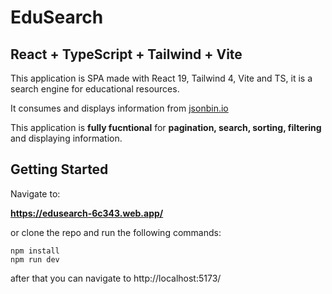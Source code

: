 # EduSearch

## React + TypeScript + Tailwind + Vite

This application is SPA made with React 19, Tailwind 4, Vite and TS, it is a search engine for educational resources.

It consumes and displays information from [jsonbin.io](https://open-education-api.fly.dev/docs)

This application is **fully fucntional** for **pagination, search, sorting, filtering** and displaying information.

## Getting Started

Navigate to:

**https://edusearch-6c343.web.app/**

or clone the repo and run the following commands:

```
npm install
npm run dev
```

after that you can navigate to http://localhost:5173/

